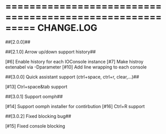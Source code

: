=========================================================
	CHANGE.LOG
=========================================================

##[2.0.0]##


##[2.1.0] Arrow up/down support history##

[#6] Enable history for each IOConsole instance
[#7] Make histroy extenabel via -Dparameter
[#10] Add line wrapping to each console

##[3.0.0] Quick assistant support (ctrl+space, ctrl+r, clear,...)##

[#13] Ctrl+space&tab support

##[3.0.1] Support oomph##

[#14] Support oomph installer for contirbution
[#16] Ctrl+R support 

##[3.0.2] Fixed blocking bug##

[#15] Fixed console blocking 

